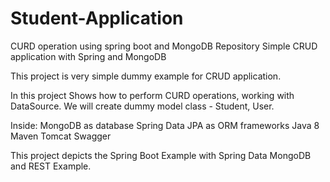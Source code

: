 # Student-Application
CURD operation using spring boot and MongoDB Repository
Simple CRUD application with Spring and MongoDB

This project is very simple dummy example for CRUD application.

In this project Shows how to perform CURD operations, working with DataSource. We will create dummy model class - Student, User.


Inside:
MongoDB as database
Spring Data JPA as ORM frameworks
Java 8
Maven
Tomcat
Swagger

This project depicts the Spring Boot Example with Spring Data MongoDB and REST Example.
